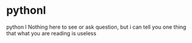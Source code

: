 # pythonl
python l
Nothing here to see or ask question, but i can tell you one thing that what you are reading is useless
